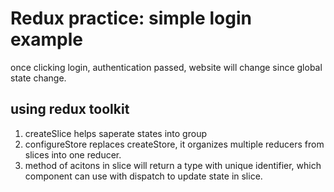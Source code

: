 # Redux practice: simple login example
once clicking login, authentication passed, website will change since global state change.

## using redux toolkit

1. createSlice helps saperate states into group
2. configureStore replaces createStore, it organizes multiple reducers from slices into one reducer.
3. method of acitons in slice will return a type with unique identifier, which component can use with dispatch to update state in slice.
